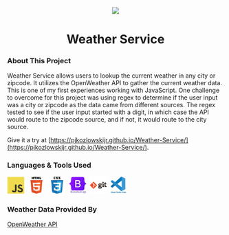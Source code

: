 <div align="center">
  <img src="https://i.giphy.com/media/McZdU5M5jpkmk/giphy.webp" height="200">
  <h1 style="border-bottom: none">Weather Service</h1>
</div>

### About This Project

Weather Service allows users to lookup the current weather in any city or zipcode. It utilizes the OpenWeather API to gather the current weather data. This is one of my first experiences working with JavaScript. One challenge to overcome for this project was using regex to determine if the user input was a city or zipcode as the data came from different sources. The regex tested to see if the user input started with a digit, in which case the API would route to the zipcode source, and if not, it would route to the city source.

Give it a try at [https://pjkozlowskijr.github.io/Weather-Service/](https://pjkozlowskijr.github.io/Weather-Service/).

### Languages & Tools Used

<div>
  <img src="https://github.com/devicons/devicon/blob/master/icons/javascript/javascript-original.svg" alt="JavaScript" height="40" width="40">&nbsp;
  <img src="https://github.com/devicons/devicon/blob/master/icons/html5/html5-original-wordmark.svg" alt="HTML5" height="40" width="40">&nbsp;
  <img src="https://github.com/devicons/devicon/blob/master/icons/css3/css3-original-wordmark.svg" alt="CSS3" height="40" width="40">&nbsp;
  <img src="https://github.com/devicons/devicon/blob/master/icons/bootstrap/bootstrap-original-wordmark.svg" alt="Bootstrap" height="40" width="40">&nbsp;
  <img src="https://github.com/devicons/devicon/blob/master/icons/git/git-original-wordmark.svg" alt="Git" height="40" width="40">&nbsp;
  <img src="https://github.com/devicons/devicon/blob/master/icons/vscode/vscode-original-wordmark.svg" alt="VS Code" height="40" width="40">&nbsp;
</div>

### Weather Data Provided By

[OpenWeather API](https://openweathermap.org/api)
